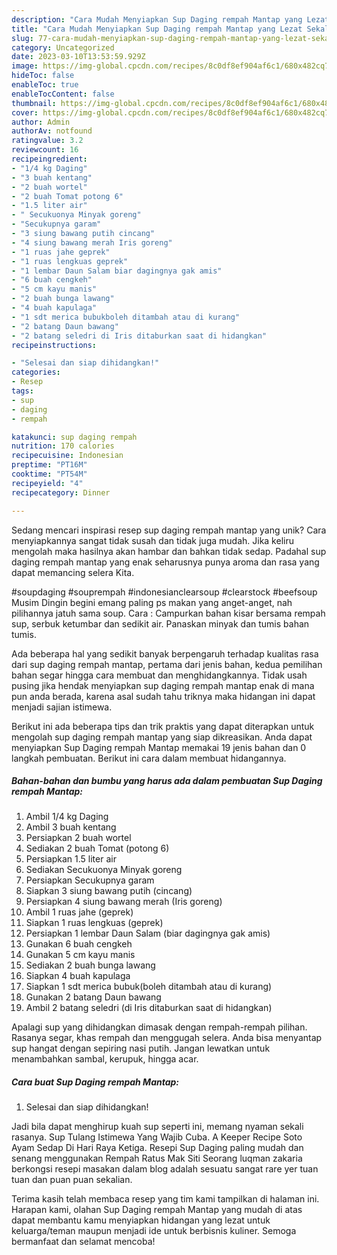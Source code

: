 ```yaml
---
description: "Cara Mudah Menyiapkan Sup Daging rempah Mantap yang Lezat Sekali"
title: "Cara Mudah Menyiapkan Sup Daging rempah Mantap yang Lezat Sekali"
slug: 77-cara-mudah-menyiapkan-sup-daging-rempah-mantap-yang-lezat-sekali
category: Uncategorized
date: 2023-03-10T13:53:59.929Z
image: https://img-global.cpcdn.com/recipes/8c0df8ef904af6c1/680x482cq70/sup-daging-rempah-mantap-foto-resep-utama.jpg
hideToc: false
enableToc: true
enableTocContent: false
thumbnail: https://img-global.cpcdn.com/recipes/8c0df8ef904af6c1/680x482cq70/sup-daging-rempah-mantap-foto-resep-utama.jpg
cover: https://img-global.cpcdn.com/recipes/8c0df8ef904af6c1/680x482cq70/sup-daging-rempah-mantap-foto-resep-utama.jpg
author: Admin
authorAv: notfound
ratingvalue: 3.2
reviewcount: 16
recipeingredient:
- "1/4 kg Daging"
- "3 buah kentang"
- "2 buah wortel"
- "2 buah Tomat potong 6"
- "1.5 liter air"
- " Secukuonya Minyak goreng"
- "Secukupnya garam"
- "3 siung bawang putih cincang"
- "4 siung bawang merah Iris goreng"
- "1 ruas jahe geprek"
- "1 ruas lengkuas geprek"
- "1 lembar Daun Salam biar dagingnya gak amis"
- "6 buah cengkeh"
- "5 cm kayu manis"
- "2 buah bunga lawang"
- "4 buah kapulaga"
- "1 sdt merica bubukboleh ditambah atau di kurang"
- "2 batang Daun bawang"
- "2 batang seledri di Iris ditaburkan saat di hidangkan"
recipeinstructions:

- "Selesai dan siap dihidangkan!"
categories:
- Resep
tags:
- sup
- daging
- rempah

katakunci: sup daging rempah 
nutrition: 170 calories
recipecuisine: Indonesian
preptime: "PT16M"
cooktime: "PT54M"
recipeyield: "4"
recipecategory: Dinner

---
```





Sedang mencari inspirasi resep sup daging rempah mantap yang unik? Cara menyiapkannya sangat tidak susah dan tidak juga mudah. Jika keliru mengolah maka hasilnya akan hambar dan bahkan tidak sedap. Padahal sup daging rempah mantap yang enak seharusnya punya aroma dan rasa yang dapat memancing selera Kita.





#soupdaging #souprempah #indonesianclearsoup #clearstock #beefsoup Musim Dingin begini emang paling ps makan yang anget-anget, nah pilihannya jatuh sama soup. Cara : Campurkan bahan kisar bersama rempah sup, serbuk ketumbar dan sedikit air. Panaskan minyak dan tumis bahan tumis.

Ada beberapa hal yang sedikit banyak berpengaruh terhadap kualitas rasa dari sup daging rempah mantap, pertama dari jenis bahan, kedua pemilihan bahan segar hingga cara membuat dan menghidangkannya. Tidak usah pusing jika hendak menyiapkan sup daging rempah mantap enak di mana pun anda berada, karena asal sudah tahu triknya maka hidangan ini dapat menjadi sajian istimewa.






Berikut ini ada beberapa tips dan trik praktis yang dapat diterapkan untuk mengolah sup daging rempah mantap yang siap dikreasikan. Anda dapat menyiapkan Sup Daging rempah Mantap memakai 19 jenis bahan dan 0 langkah pembuatan. Berikut ini cara dalam membuat hidangannya.

<!--inarticleads1-->

##### Bahan-bahan dan bumbu yang harus ada dalam pembuatan Sup Daging rempah Mantap:

1. Ambil 1/4 kg Daging
1. Ambil 3 buah kentang
1. Persiapkan 2 buah wortel
1. Sediakan 2 buah Tomat (potong 6)
1. Persiapkan 1.5 liter air
1. Sediakan  Secukuonya Minyak goreng
1. Persiapkan Secukupnya garam
1. Siapkan 3 siung bawang putih (cincang)
1. Persiapkan 4 siung bawang merah (Iris goreng)
1. Ambil 1 ruas jahe (geprek)
1. Siapkan 1 ruas lengkuas (geprek)
1. Persiapkan 1 lembar Daun Salam (biar dagingnya gak amis)
1. Gunakan 6 buah cengkeh
1. Gunakan 5 cm kayu manis
1. Sediakan 2 buah bunga lawang
1. Siapkan 4 buah kapulaga
1. Siapkan 1 sdt merica bubuk(boleh ditambah atau di kurang)
1. Gunakan 2 batang Daun bawang
1. Ambil 2 batang seledri (di Iris ditaburkan saat di hidangkan)


Apalagi sup yang dihidangkan dimasak dengan rempah-rempah pilihan. Rasanya segar, khas rempah dan menggugah selera. Anda bisa menyantap sup hangat dengan sepiring nasi putih. Jangan lewatkan untuk menambahkan sambal, kerupuk, hingga acar. 

<!--inarticleads2-->

##### Cara buat Sup Daging rempah Mantap:


1. Selesai dan siap dihidangkan!

Jadi bila dapat menghirup kuah sup seperti ini, memang nyaman sekali rasanya. Sup Tulang Istimewa Yang Wajib Cuba. A Keeper Recipe Soto Ayam Sedap Di Hari Raya Ketiga. Resepi Sup Daging paling mudah dan senang menggunakan Rempah Ratus Mak Siti Seorang luqman zakaria berkongsi resepi masakan dalam blog adalah sesuatu sangat rare yer tuan tuan dan puan puan sekalian. 

Terima kasih telah membaca resep yang tim kami tampilkan di halaman ini. Harapan kami, olahan Sup Daging rempah Mantap yang mudah di atas dapat membantu kamu menyiapkan hidangan yang lezat untuk keluarga/teman maupun menjadi ide untuk berbisnis kuliner. Semoga bermanfaat dan selamat mencoba!
